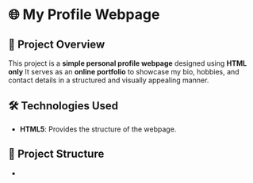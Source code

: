 # 🌐 My Profile Webpage

## 📌 Project Overview
This project is a **simple personal profile webpage** designed using **HTML only** 
It serves as an **online portfolio** to showcase my bio, hobbies, and contact details in a structured and visually appealing manner.

## 🛠 Technologies Used
- **HTML5**: Provides the structure of the webpage.  


## 📂 Project Structure
- 
